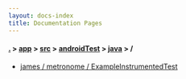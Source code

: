 ```yaml
---
layout: docs-index
title: Documentation Pages
---
```

#### [.](./../../../../index) > [app](./../../../index) > [src](./../../index) > [androidTest](./../index) > [java](./index) > **/**

- [james / metronome / ExampleInstrumentedTest](james/metronome/ExampleInstrumentedTest)

